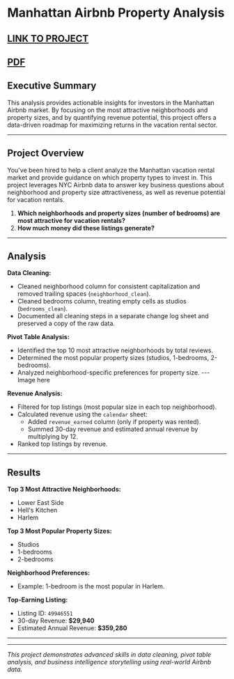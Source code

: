 # Manhattan Airbnb Property Analysis

[LINK TO PROJECT](https://docs.google.com/spreadsheets/d/1HhwsPi5hr1pvMp4p94ci_fIJ3q6zTYCcYrR50fxo6oY/edit?usp=sharing)
---
[PDF](https://github.com/cullenmccutcheon/Data-Projects-TripleTen/blob/main/Manhattan%20Airbnb%20Property%20Analysis/Manhattan%20Airbnb%20Property%20Analysis.pdf)
---
## Executive Summary

This analysis provides actionable insights for investors in the Manhattan Airbnb market. By focusing on the most attractive neighborhoods and property sizes, and by quantifying revenue potential, this project offers a data-driven roadmap for maximizing returns in the vacation rental sector.

---
## Project Overview

You've been hired to help a client analyze the Manhattan vacation rental market and provide guidance on which property types to invest in. This project leverages NYC Airbnb data to answer key business questions about neighborhood and property size attractiveness, as well as revenue potential for vacation rentals.
1. **Which neighborhoods and property sizes (number of bedrooms) are most attractive for vacation rentals?**
2. **How much money did these listings generate?**
   
---

## Analysis 

**Data Cleaning:**  
- Cleaned neighborhood column for consistent capitalization and removed trailing spaces (`neighborhood_clean`).
- Cleaned bedrooms column, treating empty cells as studios (`bedrooms_clean`).
- Documented all cleaning steps in a separate change log sheet and preserved a copy of the raw data.

**Pivot Table Analysis:**  
- Identified the top 10 most attractive neighborhoods by total reviews.
- Determined the most popular property sizes (studios, 1-bedrooms, 2-bedrooms).
- Analyzed neighborhood-specific preferences for property size.
---Image here
  
**Revenue Analysis:**  
- Filtered for top listings (most popular size in each top neighborhood).
- Calculated revenue using the `calendar` sheet:  
  - Added `revenue_earned` column (only if property was rented).
  - Summed 30-day revenue and estimated annual revenue by multiplying by 12.
- Ranked top listings by revenue.

---

## Results

**Top 3 Most Attractive Neighborhoods:**  
- Lower East Side  
- Hell's Kitchen  
- Harlem

**Top 3 Most Popular Property Sizes:**  
- Studios  
- 1-bedrooms  
- 2-bedrooms

**Neighborhood Preferences:**  
- Example: 1-bedroom is the most popular in Harlem.

**Top-Earning Listing:**  
- Listing ID: `49946551`  
- 30-day Revenue: **$29,940**  
- Estimated Annual Revenue: **$359,280**


---



---

*This project demonstrates advanced skills in data cleaning, pivot table analysis, and business intelligence storytelling using real-world Airbnb data.*
